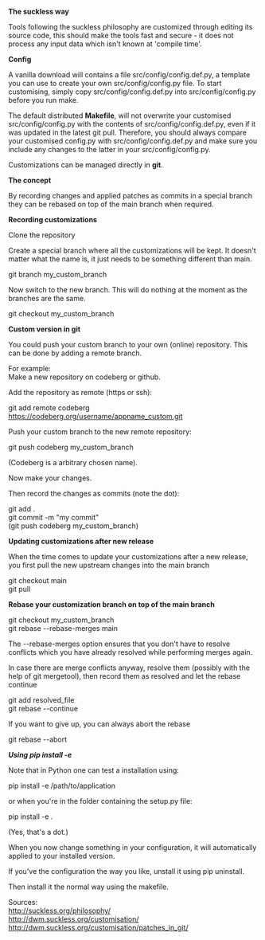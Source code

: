 **The suckless way**

Tools following the suckless philosophy are customized through editing its source code, this should make the tools fast and secure - it does not process any input data which isn't known at 'compile time'.  

**Config**

A vanilla download will contains a file src/config/config.def.py, a template you can use to create your own src/config/config.py file. 
To start customising, simply copy src/config/config.def.py into src/config/config.py before you run make. 



The default distributed **Makefile**, will not overwrite your customised src/config/config.py with the contents of src/config/config.def.py, even if it was updated in the latest git pull. Therefore, you should always compare your customised config.py with src/config/config.def.py and make sure you include any changes to the latter in your src/config/config.py.




Customizations can be managed directly in **git**.

**The concept**

By recording changes and applied patches as commits in a special branch they can be rebased on top of the main branch when required.


**Recording customizations**

Clone the repository


Create a special branch where all the customizations will be kept. It doesn't matter what the name is, it just needs to be something different than main.

git branch my_custom_branch

Now switch to the new branch. This will do nothing at the moment as the branches are the same.

git checkout my_custom_branch

**Custom version in git**

You could push your custom branch to your own (online) repository. This can be done by adding a remote branch.

For example:  
Make a new repository on codeberg or github.

Add the repository as remote (https or ssh):

git add remote codeberg https://codeberg.org/username/appname_custom.git

Push your custom branch to the new remote repository:

git push codeberg my_custom_branch  

(Codeberg is a arbitrary chosen name).


Now make your changes. 


Then record the changes as commits (note the dot):

git add .  
git commit -m "my commit"  
(git push codeberg my_custom_branch)



**Updating customizations after new release**

When the time comes to update your customizations after a new release, you first pull the new upstream changes into the main branch  

git checkout main  
git pull  

**Rebase your customization branch on top of the main branch**

git checkout my_custom_branch  
git rebase --rebase-merges main  


The --rebase-merges option ensures that you don't have to resolve conflicts which you have already resolved while performing merges again.

In case there are merge conflicts anyway, resolve them (possibly with the help of git mergetool), then record them as resolved and let the rebase continue

git add resolved_file  
git rebase --continue  

If you want to give up, you can always abort the rebase  

git rebase --abort  




***Using pip install -e***


Note that in Python one can test a installation using: 

pip install -e /path/to/application

or when you're in the folder containing the setup.py file:

pip install -e .

(Yes, that's a dot.)

When you now change something in your configuration, it will automatically applied to your installed version.

If you've the configuration the way you like, unstall it using pip uninstall. 

Then install it the normal way using the makefile.



Sources:  
http://suckless.org/philosophy/  
http://dwm.suckless.org/customisation/  
http://dwm.suckless.org/customisation/patches_in_git/  

